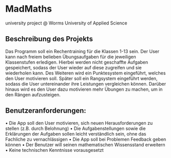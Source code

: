 # MadMaths
university project @ Worms University of Applied Science

## Beschreibung des Projekts
Das Programm soll ein Rechentraining für die Klassen 1-13 sein. Der User kann nach freiem belieben Übungsaufgaben für die jeweiligen Klassenstufen erledigen. Hierbei werden nicht geschaffte Aufgaben gespeichert, sodass der User wieder auf diese zugreifen und sie wiederholen kann. Des Weiteren wird ein Punktesystem eingeführt, welches den User motivieren soll. 
Später soll ein Rangsystem eingeführt werden, sodass die User untereinander ihre Leistungen vergleichen können. Darüber hinaus wird es den User dazu motivieren mehr Übungen zu machen, um in den Rängen aufzusteigen.

## Benutzeranforderungen:
•	Die App soll den User motivieren, sich neuen Herausforderungen zu stellen (z.B. durch Belohnung)
•	Die Aufgabenstellungen sowie die Erklärungen der Aufgaben sollen leicht verständlich sein, ohne das Fachliche zu vernachlässigen
•	Die App soll bei Problemen Feedback geben können
•	Der Benutzer will seinen mathematischen Wissensstand erweitern
•	Keine technischen Kenntnisse vorausgesetzt
